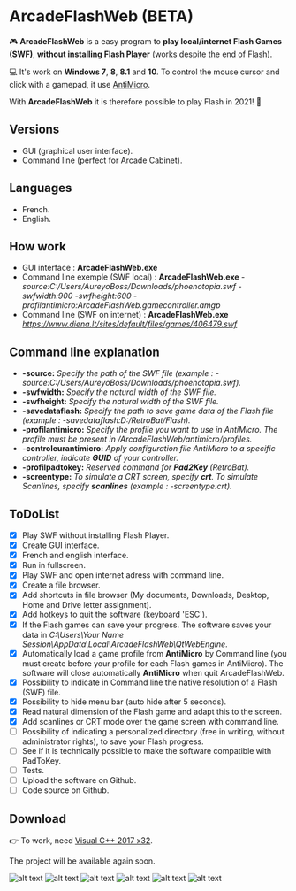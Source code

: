 # ArcadeFlashWeb (BETA)
🎮 **ArcadeFlashWeb** is a easy program to **play local/internet Flash Games (SWF)**, **without installing Flash Player** (works despite the end of Flash).

💻 It's work on **Windows 7**, **8**, **8.1** and **10**. To control the mouse cursor and click with a gamepad, it use [AntiMicro](https://github.com/AntiMicro/antimicro "AntiMicro's Homepage").

With **ArcadeFlashWeb** it is therefore possible to play Flash in 2021! :tada:

## Versions
- GUI (graphical user interface).
- Command line (perfect for Arcade Cabinet).

## Languages
- French.
- English.

## How work
- GUI interface : **ArcadeFlashWeb.exe**
- Command line exemple (SWF local) : **ArcadeFlashWeb.exe** *-source:C:/Users/AureyoBoss/Downloads/phoenotopia.swf -swfwidth:900 -swfheight:600 -profilantimicro:ArcadeFlashWeb.gamecontroller.amgp*
- Command line (SWF on internet) : **ArcadeFlashWeb.exe** *https://www.diena.lt/sites/default/files/games/406479.swf*

## Command line explanation
- **-source:** *Specify the path of the SWF file (example : -source:C:/Users/AureyoBoss/Downloads/phoenotopia.swf).*
- **-swfwidth:** *Specify the natural width of the SWF file.*
- **-swfheight:** *Specify the natural width of the SWF file.*
- **-savedataflash:** *Specify the path to save game data of the Flash file (example : -savedataflash:D:/RetroBat/Flash).*
- **-profilantimicro:** *Specify the profile you want to use in AntiMicro. The profile must be present in /ArcadeFlashWeb/antimicro/profiles.*
- **-controleurantimicro:** *Apply configuration file AntiMicro to a specific controller, indicate **GUID** of your controller.*
- **-profilpadtokey:** *Reserved command for **Pad2Key** (RetroBat).*
- **-screentype:** *To simulate a CRT screen, specify **crt**. To simulate Scanlines, specify **scanlines** (example : -screentype:crt).*

## ToDoList
* [x] Play SWF without installing Flash Player.
* [x] Create GUI interface.
* [X] French and english interface.
* [x] Run in fullscreen.
* [x] Play SWF and open internet adress with command line.
* [x] Create a file browser.
* [x] Add shortcuts in file browser (My documents, Downloads, Desktop, Home and Drive letter assignment).
* [x] Add hotkeys to quit the software (keyboard 'ESC').
* [x] If the Flash games can save your progress. The software saves your data in *C:\Users\Your Name Session\AppData\Local\ArcadeFlashWeb\QtWebEngine*.
* [x] Automatically load a game profile from **AntiMicro** by Command line (you must create before your profile for each Flash games in AntiMicro). The software will close automatically **AntiMicro** when quit ArcadeFlashWeb.
* [x] Possibility to indicate in Command line the native resolution of a Flash (SWF) file.
* [x] Possibility to hide menu bar (auto hide after 5 seconds).
* [X] Read natural dimension of the Flash game and adapt this to the screen.
* [X] Add scanlines or CRT mode over the game screen with command line.
* [ ] Possibility of indicating a personalized directory (free in writing, without administrator rights), to save your Flash progress.
* [ ] See if it is technically possible to make the software compatible with PadToKey.
* [ ] Tests.
* [ ] Upload the software on Github.
* [ ] Code source on Github.

## Download
👉 To work, need [Visual C++ 2017 x32](https://support.microsoft.com/fr-fr/topic/derniers-t%C3%A9l%C3%A9chargements-pris-en-charge-de-visual-c-2647da03-1eea-4433-9aff-95f26a218cc0 "").

The project will be available again soon.

![alt text](https://github.com/aureyoboss/ArcadeFlashWeb/blob/main/screenshots/ArcadeFlashWeb_01.jpg?raw=true)
![alt text](https://github.com/aureyoboss/ArcadeFlashWeb/blob/main/screenshots/ArcadeFlashWeb_02.jpg?raw=true)
![alt text](https://github.com/aureyoboss/ArcadeFlashWeb/blob/main/screenshots/ArcadeFlashWeb_03.jpg?raw=true)
![alt text](https://github.com/aureyoboss/ArcadeFlashWeb/blob/main/screenshots/ArcadeFlashWeb_04.jpg?raw=true)
![alt text](https://github.com/aureyoboss/ArcadeFlashWeb/blob/main/screenshots/ArcadeFlashWeb_05.jpg?raw=true)
![alt text](https://github.com/aureyoboss/ArcadeFlashWeb/blob/main/screenshots/ArcadeFlashWeb_06.jpg?raw=true)
